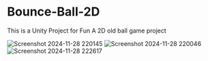 # Bounce-Ball-2D
This is a Unity Project for Fun
A 2D old ball game project

![Screenshot 2024-11-28 220145](https://github.com/user-attachments/assets/5509999e-0216-4342-9c44-4cc6f89306a7)
![Screenshot 2024-11-28 220046](https://github.com/user-attachments/assets/1e3ab0f7-14a2-490e-bacd-761296cb7f88)
![Screenshot 2024-11-28 222617](https://github.com/user-attachments/assets/f0b71808-79f2-4b62-ae23-8ddd72a626ea)
